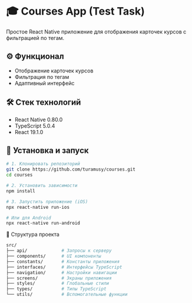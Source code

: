 # 🎓 Courses App (Test Task)

Простое React Native приложение для отображения карточек курсов с фильтрацией по тегам.

## ⚙️ Функционал
- Отображение карточек курсов
- Фильтрация по тегам
- Адаптивный интерфейс

## 🛠 Стек технологий
- React Native 0.80.0
- TypeScript 5.0.4
- React 19.1.0

## 🚀 Установка и запуск
```bash
# 1. Клонировать репозиторий
git clone https://github.com/turamusy/courses.git
cd courses

# 2. Установить зависимости
npm install

# 3. Запустить приложение (iOS)
npx react-native run-ios

# Или для Android
npx react-native run-android
```
📁 Структура проекта
```bash
src/
├── api/             # Запросы к серверу
├── components/      # UI компоненты
├── constants/       # Константы приложения
├── interfaces/      # Интерфейсы TypeScript
├── navigation/      # Настройки навигации
├── screens/         # Экраны приложения
├── styles/          # Глобальные стили
├── types/           # Типы TypeScript
└── utils/           # Вспомогательные функции
```
